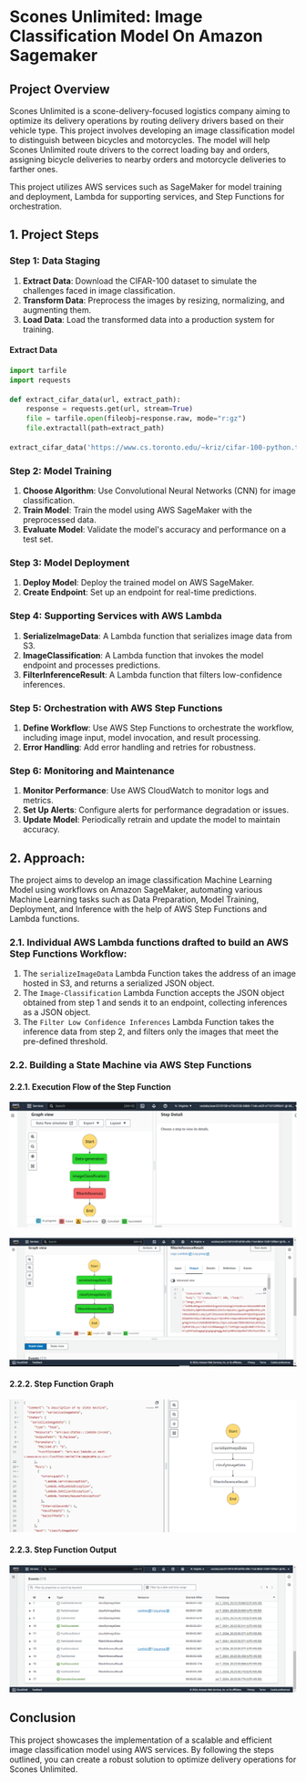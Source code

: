 # Scones Unlimited: Image Classification Model On Amazon Sagemaker

## Project Overview

Scones Unlimited is a scone-delivery-focused logistics company aiming to optimize its delivery operations by routing delivery drivers based on their vehicle type. This project involves developing an image classification model to distinguish between bicycles and motorcycles. The model will help Scones Unlimited route drivers to the correct loading bay and orders, assigning bicycle deliveries to nearby orders and motorcycle deliveries to farther ones.

This project utilizes AWS services such as SageMaker for model training and deployment, Lambda for supporting services, and Step Functions for orchestration.

## 1. Project Steps

### Step 1: Data Staging

1. **Extract Data**: Download the CIFAR-100 dataset to simulate the challenges faced in image classification.
2. **Transform Data**: Preprocess the images by resizing, normalizing, and augmenting them.
3. **Load Data**: Load the transformed data into a production system for training.

#### Extract Data

```python
import tarfile
import requests

def extract_cifar_data(url, extract_path):
    response = requests.get(url, stream=True)
    file = tarfile.open(fileobj=response.raw, mode="r:gz")
    file.extractall(path=extract_path)

extract_cifar_data('https://www.cs.toronto.edu/~kriz/cifar-100-python.tar.gz', './data')
```

### Step 2: Model Training

1. **Choose Algorithm**: Use Convolutional Neural Networks (CNN) for image classification.
2. **Train Model**: Train the model using AWS SageMaker with the preprocessed data.
3. **Evaluate Model**: Validate the model's accuracy and performance on a test set.

### Step 3: Model Deployment

1. **Deploy Model**: Deploy the trained model on AWS SageMaker.
2. **Create Endpoint**: Set up an endpoint for real-time predictions.

### Step 4: Supporting Services with AWS Lambda

1. **SerializeImageData**: A Lambda function that serializes image data from S3.
2. **ImageClassification**: A Lambda function that invokes the model endpoint and processes predictions.
3. **FilterInferenceResult**: A Lambda function that filters low-confidence inferences.

### Step 5: Orchestration with AWS Step Functions

1. **Define Workflow**: Use AWS Step Functions to orchestrate the workflow, including image input, model invocation, and result processing.
2. **Error Handling**: Add error handling and retries for robustness.

### Step 6: Monitoring and Maintenance

1. **Monitor Performance**: Use AWS CloudWatch to monitor logs and metrics.
2. **Set Up Alerts**: Configure alerts for performance degradation or issues.
3. **Update Model**: Periodically retrain and update the model to maintain accuracy.

## 2. Approach:

The project aims to develop an image classification Machine Learning Model using workflows on Amazon SageMaker, automating various Machine Learning tasks such as Data Preparation, Model Training, Deployment, and Inference with the help of AWS Step Functions and Lambda functions.

### 2.1. Individual AWS Lambda functions drafted to build an AWS Step Functions Workflow:

1. The `serializeImageData` Lambda Function takes the address of an image hosted in S3, and returns a serialized JSON object.
2. The `Image-Classification` Lambda Function accepts the JSON object obtained from step 1 and sends it to an endpoint, collecting inferences as a JSON object.
3. The `Filter Low Confidence Inferences` Lambda Function takes the inference data from step 2, and filters only the images that meet the pre-defined threshold.

### 2.2. Building a State Machine via AWS Step Functions

#### 2.2.1. Execution Flow of the Step Function

![step-function-snip1.png](images/stepFunctionSnip1.png)

![Execution-Flow-of-The-Step-Function.png](images/ExecutionStepFunction.png)

#### 2.2.2. Step Function Graph

![Step Functions Graph](images/stepFunctionArchietecture.png)

#### 2.2.3. Step Function Output

![Step Function Output](images/StepFunctionExecution.png)

## Conclusion

This project showcases the implementation of a scalable and efficient image classification model using AWS services. By following the steps outlined, you can create a robust solution to optimize delivery operations for Scones Unlimited.
